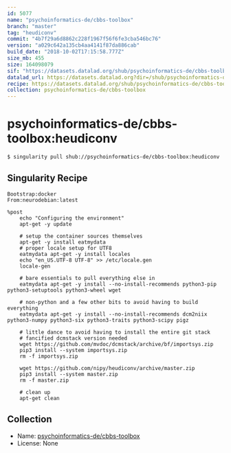 ```yaml
---
id: 5077
name: "psychoinformatics-de/cbbs-toolbox"
branch: "master"
tag: "heudiconv"
commit: "4b7f29a6d8862c228f1967f56f6fe3cba546bc76"
version: "a029c642a135cb4aa4141f87da886cab"
build_date: "2018-10-02T17:15:58.777Z"
size_mb: 455
size: 164098079
sif: "https://datasets.datalad.org/shub/psychoinformatics-de/cbbs-toolbox/heudiconv/2018-10-02-4b7f29a6-a029c642/a029c642a135cb4aa4141f87da886cab.simg"
datalad_url: https://datasets.datalad.org?dir=/shub/psychoinformatics-de/cbbs-toolbox/heudiconv/2018-10-02-4b7f29a6-a029c642/
recipe: https://datasets.datalad.org/shub/psychoinformatics-de/cbbs-toolbox/heudiconv/2018-10-02-4b7f29a6-a029c642/Singularity
collection: psychoinformatics-de/cbbs-toolbox
---
```


# psychoinformatics-de/cbbs-toolbox:heudiconv

```bash
$ singularity pull shub://psychoinformatics-de/cbbs-toolbox:heudiconv
```

## Singularity Recipe

```singularity
Bootstrap:docker
From:neurodebian:latest

%post
    echo "Configuring the environment"
    apt-get -y update

    # setup the container sources themselves
    apt-get -y install eatmydata
    # proper locale setup for UTF8
    eatmydata apt-get -y install locales
    echo "en_US.UTF-8 UTF-8" >> /etc/locale.gen
    locale-gen

    # bare essentials to pull everything else in
    eatmydata apt-get -y install --no-install-recommends python3-pip python3-setuptools python3-wheel wget

    # non-python and a few other bits to avoid having to build everything
    eatmydata apt-get -y install --no-install-recommends dcm2niix python3-numpy python3-six python3-traits python3-scipy pigz

    # little dance to avoid having to install the entire git stack
    # fancified dcmstack version needed
    wget https://github.com/mvdoc/dcmstack/archive/bf/importsys.zip
    pip3 install --system importsys.zip
    rm -f importsys.zip

    wget https://github.com/nipy/heudiconv/archive/master.zip
    pip3 install --system master.zip
    rm -f master.zip

    # clean up
    apt-get clean
```

## Collection

 - Name: [psychoinformatics-de/cbbs-toolbox](https://github.com/psychoinformatics-de/cbbs-toolbox)
 - License: None

